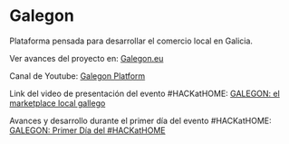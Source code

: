 # Galegon
Plataforma pensada para desarrollar el comercio local en Galicia. 

Ver avances del proyecto en:
<a href="https://galegon.eu/">Galegon.eu</a>

Canal de Youtube:
<a href="https://www.youtube.com/channel/UCJD-08PW5q2DxJBS0FVR-vA">Galegon Platform</a>

Link del video de presentación del evento #HACKatHOME:
<a href="https://www.youtube.com/watch?v=r8Y6ocPosl0">GALEGON: el marketplace local gallego</a>

Avances y desarrollo durante el primer día del evento #HACKatHOME:
<a href="https://www.youtube.com/watch?v=cYnKR3NSQzk">GALEGON: Primer Día del #HACKatHOME</a>


